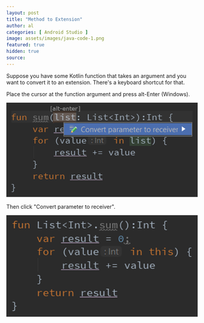 ```yaml
---
layout: post
title: "Method to Extension"
author: al
categories: [ Android Studio ]
image: assets/images/java-code-1.png
featured: true
hidden: true
source:
---
```

Suppose you have some Kotlin function that takes an argument and you want to convert it to an extension. There's a keyboard shortcut for that.

Place the cursor at the function argument and press alt-Enter (Windows).

<p align="center">
  <img src="/assets/images/kotlin-example-1.png">
</p>

Then click "Convert parameter to receiver".

<p align="center">
  <img src="/assets/images/kotlin-example-2.png">
</p>
